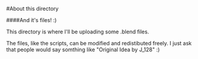 #About this directory

####And it's files! :)

This directory is where I'll be uploading some .blend files.

The files, like the scripts, can be modified and redistibuted freely. I just ask that people would say somthing like "Original Idea by J_128" :)
